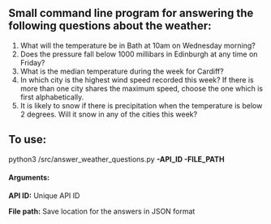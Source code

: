 <h2>Small command line program for answering the following questions about the weather:</h2>

<ol>
<li>What will the temperature be in Bath at 10am on Wednesday morning?</li>
<li>Does the pressure fall below 1000 millibars in Edinburgh at any time on Friday?</li>
<li>What is the median temperature during the week for Cardiff?</li>
<li>In which city is the highest wind speed recorded this week? If there is more than one city shares the maximum speed, choose the one which is first alphabetically.</li>
<li>It is likely to snow if there is precipitation when the temperature is below 2 degrees. Will it snow in any of the cities this week?</li>
</ol>

<h2>To use:</h2>

python3 /src/answer_weather_questions.py <b>-API_ID -FILE_PATH</b>

<h4>Arguments:</h4>

<b>API ID:</b> Unique API ID
 
<b>File path:</b> Save location for the answers in JSON format 

